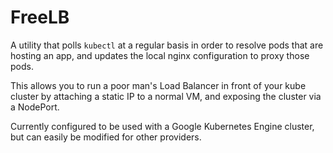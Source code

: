 # FreeLB

A utility that polls `kubectl` at a regular basis in order to resolve pods that are hosting an app, and updates the local nginx configuration to proxy those pods.

This allows you to run a poor man's Load Balancer in front of your kube cluster by attaching a static IP to a normal VM, and exposing the cluster via a NodePort.

Currently configured to be used with a Google Kubernetes Engine cluster, but can easily be modified for other providers.
